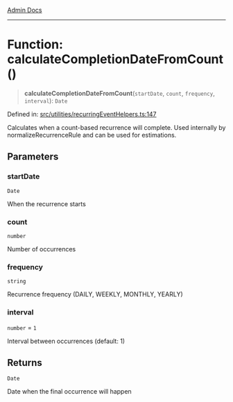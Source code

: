 [Admin Docs](/)

***

# Function: calculateCompletionDateFromCount()

> **calculateCompletionDateFromCount**(`startDate`, `count`, `frequency`, `interval`): `Date`

Defined in: [src/utilities/recurringEventHelpers.ts:147](https://github.com/gautam-divyanshu/talawa-api/blob/22f85ff86fcf5f38b53dcdb9fe90ab33ea32d944/src/utilities/recurringEventHelpers.ts#L147)

Calculates when a count-based recurrence will complete.
Used internally by normalizeRecurrenceRule and can be used for estimations.

## Parameters

### startDate

`Date`

When the recurrence starts

### count

`number`

Number of occurrences

### frequency

`string`

Recurrence frequency (DAILY, WEEKLY, MONTHLY, YEARLY)

### interval

`number` = `1`

Interval between occurrences (default: 1)

## Returns

`Date`

Date when the final occurrence will happen

